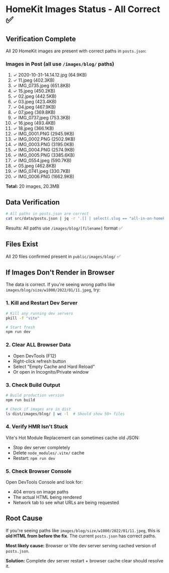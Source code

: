 # HomeKit Images Status - All Correct ✅

## Verification Complete

All 20 HomeKit images are present with correct paths in `posts.json`:

### Images in Post (all use `/images/blog/` paths)
1. ✓ 2020-10-31-14.14.12.jpg (64.9KB)
2. ✓ 11.jpeg (402.3KB)
3. ✓ IMG_0735.jpeg (651.8KB)
4. ✓ 15.jpeg (450.2KB)
5. ✓ 02.jpeg (442.5KB)
6. ✓ 03.jpeg (423.4KB)
7. ✓ 04.jpeg (467.9KB)
8. ✓ 07.jpeg (369.8KB)
9. ✓ IMG_0737.jpeg (753.3KB)
10. ✓ 16.jpeg (493.4KB)
11. ✓ 18.jpeg (366.1KB)
12. ✓ IMG_0001.PNG (2945.9KB)
13. ✓ IMG_0002.PNG (2502.9KB)
14. ✓ IMG_0003.PNG (3195.0KB)
15. ✓ IMG_0004.PNG (2574.9KB)
16. ✓ IMG_0005.PNG (3385.6KB)
17. ✓ IMG_0554.jpeg (590.7KB)
18. ✓ 05.jpeg (462.8KB)
19. ✓ IMG_0741.jpeg (330.7KB)
20. ✓ IMG_0006.PNG (1662.9KB)

**Total:** 20 images, 20.3MB

## Data Verification

```bash
# All paths in posts.json are correct
cat src/data/posts.json | jq -r '.[] | select(.slug == "all-in-on-homekit") | .content' | grep -o 'src="[^"]*"'
```

Results: All paths use `/images/blog/[filename]` format ✅

## Files Exist

All 20 files confirmed present in `public/images/blog/` ✅

## If Images Don't Render in Browser

The data is correct. If you're seeing wrong paths like `images/blog/size/w1000/2022/01/11.jpeg`, try:

### 1. Kill and Restart Dev Server
```bash
# Kill any running dev servers
pkill -f "vite"

# Start fresh
npm run dev
```

### 2. Clear ALL Browser Data
- Open DevTools (F12)
- Right-click refresh button
- Select "Empty Cache and Hard Reload"
- Or open in Incognito/Private window

### 3. Check Build Output
```bash
# Build production version
npm run build

# Check if images are in dist
ls dist/images/blog/ | wc -l  # Should show 58+ files
```

### 4. Verify HMR Isn't Stuck
Vite's Hot Module Replacement can sometimes cache old JSON:
- Stop dev server completely
- Delete `node_modules/.vite/` cache
- Restart: `npm run dev`

### 5. Check Browser Console
Open DevTools Console and look for:
- 404 errors on image paths
- The actual HTML being rendered
- Network tab to see what URLs are being requested

## Root Cause

If you're seeing paths like `images/blog/size/w1000/2022/01/11.jpeg`, this is **old HTML from before the fix**. The current `posts.json` has correct paths.

**Most likely cause:** Browser or Vite dev server serving cached version of `posts.json`.

**Solution:** Complete dev server restart + browser cache clear should resolve it.
